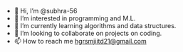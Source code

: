 - 👋 Hi, I’m @subhra-56
- 👀 I’m interested in programming and M.L.
- 🌱 I’m currently learning algorithms and data structures.
- 💞️ I’m looking to collaborate on projects on coding.
- 📫 How to reach me hgrsmjiitd21@gmail.com

<!---
subhra-56/subhra-56 is a ✨ special ✨ repository because its `README.md` (this file) appears on your GitHub profile.
You can click the Preview link to take a look at your changes.
--->
